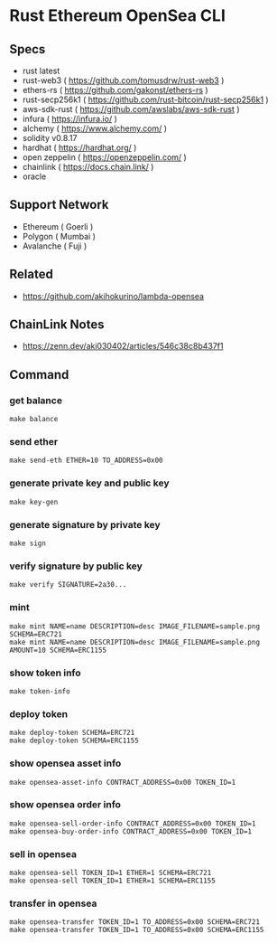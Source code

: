 # Rust Ethereum OpenSea CLI

## Specs

- rust latest
- rust-web3 ( https://github.com/tomusdrw/rust-web3 )
- ethers-rs ( https://github.com/gakonst/ethers-rs )
- rust-secp256k1 ( https://github.com/rust-bitcoin/rust-secp256k1 )
- aws-sdk-rust ( https://github.com/awslabs/aws-sdk-rust )
- infura ( https://infura.io/ )
- alchemy ( https://www.alchemy.com/ )
- solidity v0.8.17
- hardhat ( https://hardhat.org/ )
- open zeppelin ( https://openzeppelin.com/ )
- chainlink ( https://docs.chain.link/ )
- oracle

## Support Network
- Ethereum ( Goerli )
- Polygon ( Mumbai )
- Avalanche ( Fuji )

## Related

- https://github.com/akihokurino/lambda-opensea

## ChainLink Notes

- https://zenn.dev/aki030402/articles/546c38c8b437f1

## Command

### get balance

```
make balance
```

### send ether

```
make send-eth ETHER=10 TO_ADDRESS=0x00
```

### generate private key and public key

```
make key-gen
```

### generate signature by private key

```
make sign
```

### verify signature by public key

```
make verify SIGNATURE=2a30...
```

### mint

```
make mint NAME=name DESCRIPTION=desc IMAGE_FILENAME=sample.png SCHEMA=ERC721
make mint NAME=name DESCRIPTION=desc IMAGE_FILENAME=sample.png AMOUNT=10 SCHEMA=ERC1155
```

### show token info

```
make token-info
```

### deploy token

```
make deploy-token SCHEMA=ERC721
make deploy-token SCHEMA=ERC1155
```

### show opensea asset info

```
make opensea-asset-info CONTRACT_ADDRESS=0x00 TOKEN_ID=1
```

### show opensea order info

```
make opensea-sell-order-info CONTRACT_ADDRESS=0x00 TOKEN_ID=1
make opensea-buy-order-info CONTRACT_ADDRESS=0x00 TOKEN_ID=1
```

### sell in opensea

```
make opensea-sell TOKEN_ID=1 ETHER=1 SCHEMA=ERC721
make opensea-sell TOKEN_ID=1 ETHER=1 SCHEMA=ERC1155
```

### transfer in opensea

```
make opensea-transfer TOKEN_ID=1 TO_ADDRESS=0x00 SCHEMA=ERC721
make opensea-transfer TOKEN_ID=1 TO_ADDRESS=0x00 SCHEMA=ERC1155
```

